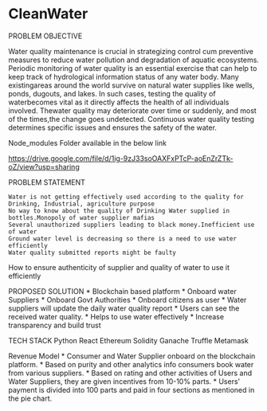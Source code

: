 


# CleanWater


PROBLEM OBJECTIVE

Water quality maintenance is crucial in strategizing control cum preventive measures to reduce water pollution and degradation of aquatic ecosystems. Periodic monitoring of water quality is an essential exercise that can help to keep track of hydrological information status of any water body. Many existingareas around the world survive on natural water supplies like wells, ponds, dugouts, and lakes. In such cases, testing the quality of waterbecomes vital as it directly affects the health of all individuals involved. Thewater quality may deteriorate over time or suddenly, and most of the times,the change goes undetected. Continuous water quality testing determines specific issues and ensures the safety of the water.


Node_modules Folder available in the below link 

https://drive.google.com/file/d/1ig-9zJ33soOAXFxPTcP-aoEnZrZTk-oZ/view?usp=sharing
 
PROBLEM STATEMENT

    Water is not getting effectively used according to the quality for Drinking, Industrial, agriculture purpose
    No way to know about the quality of Drinking Water supplied in bottles.Monopoly of water supplier mafias
    Several unauthorized suppliers leading to black money.Inefficient use of water
    Ground water level is decreasing so there is a need to use water efficiently
    Water quality submitted reports might be faulty

How to ensure authenticity of supplier and quality of water to use it efficiently

PROPOSED SOLUTION * Blockchain based platform * Onboard water Suppliers * Onboard Govt Authorities * Onboard citizens as user * Water suppliers will update the daily water quality report * Users can see the received water quality. * Helps to use water effectively * Increase transparency and build trust

TECH STACK Python React Ethereum Solidity Ganache Truffle Metamask

Revenue Model * Consumer and Water Supplier onboard on the blockchain platform. * Based on purity and other analytics info consumers book water from various suppliers. * Based on rating and other activities of Users and Water Suppliers, they are given incentives from 10-10% parts. * Users' payment is divided into 100 parts and paid in four sections as mentioned in the pie chart.
